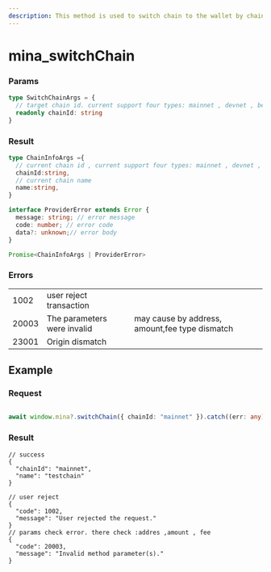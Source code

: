 ```yaml
---
description: This method is used to switch chain to the wallet by chainId
---
```


# mina\_switchChain



### Params

```typescript
type SwitchChainArgs = {
  // target chain id. current support four types: mainnet , devnet , berkeley , testworld2 , 
  readonly chainId: string
}

```

### Result

```typescript
type ChainInfoArgs ={
  // current chain id , current support four types: mainnet , devnet , berkeley , testworld2 , 
  chainId:string,
  // current chain name
  name:string,
}

interface ProviderError extends Error {
  message: string; // error message
  code: number; // error code 
  data?: unknown;// error body 
}

Promise<ChainInfoArgs | ProviderError>
```

### Errors

|        |                             |                                                |
| ------ | --------------------------- | ---------------------------------------------- |
| 1002   | user reject transaction     |                                                |
| 20003 | The parameters were invalid | may cause by address, amount,fee type dismatch |
| 23001 | Origin dismatch             |                                                |

## Example

### Request

```typescript

await window.mina?.switchChain({ chainId: "mainnet" }).catch((err: any) => err);

```

### Result

```
// success
{
  "chainId": "mainnet",
  "name": "testchain"
}

// user reject 
{
  "code": 1002,
  "message": "User rejected the request."
}
// params check error. there check :addres ,amount , fee
{
  "code": 20003,
  "message": "Invalid method parameter(s)."
}
```

